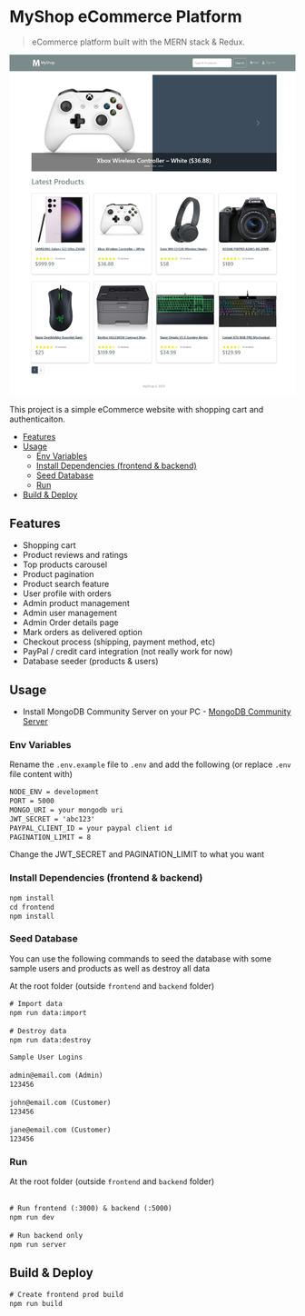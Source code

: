 # MyShop eCommerce Platform

> eCommerce platform built with the MERN stack & Redux.

<img src="./frontend/public/images/screens.png">

This project is a simple eCommerce  website with shopping cart and authenticaiton. 

<!-- toc -->

  * [Features](#features)
  * [Usage](#usage)
    + [Env Variables](#env-variables)
    + [Install Dependencies (frontend & backend)](#install-dependencies-frontend--backend)
    + [Seed Database](#seed-database)
    + [Run](#run)
  * [Build & Deploy](#build--deploy)

<!-- tocstop -->

## Features

- Shopping cart
- Product reviews and ratings
- Top products carousel
- Product pagination
- Product search feature
- User profile with orders
- Admin product management
- Admin user management
- Admin Order details page
- Mark orders as delivered option
- Checkout process (shipping, payment method, etc)
- PayPal / credit card integration (not really work for now)
- Database seeder (products & users)

## Usage

- Install MongoDB Community Server on your PC - [MongoDB Community Server ](https://www.mongodb.com/try/download/community)

### Env Variables

Rename the `.env.example` file to `.env`  and add the following (or replace `.env` file content with)

```
NODE_ENV = development
PORT = 5000
MONGO_URI = your mongodb uri
JWT_SECRET = 'abc123'
PAYPAL_CLIENT_ID = your paypal client id
PAGINATION_LIMIT = 8
```

Change the JWT_SECRET and PAGINATION_LIMIT to what you want

### Install Dependencies (frontend & backend)

```
npm install
cd frontend
npm install
```

### Seed Database

You can use the following commands to seed the database with some sample users and products as well as destroy all data

At the root folder (outside `frontend` and `backend` folder)

```
# Import data
npm run data:import

# Destroy data
npm run data:destroy
```

```
Sample User Logins

admin@email.com (Admin)
123456

john@email.com (Customer)
123456

jane@email.com (Customer)
123456
```

### Run

At the root folder (outside `frontend` and `backend` folder)

```

# Run frontend (:3000) & backend (:5000)
npm run dev

# Run backend only
npm run server
```

## Build & Deploy

```
# Create frontend prod build
npm run build
```